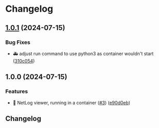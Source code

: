 # Changelog

## [1.0.1](https://github.com/martinadamsUL/netlog-viewer/compare/v1.0.0...v1.0.1) (2024-07-15)


### Bug Fixes

* :ambulance: adjust run command to use python3 as container wouldn't start ([310c054](https://github.com/martinadamsUL/netlog-viewer/commit/310c0544cdcc41c66a95e02f529e78d9f2f6485f))

## 1.0.0 (2024-07-15)

### Features

- :rocket: NetLog viewer, running in a container ([#3](https://github.com/martinadamsUL/netlog-viewer/issues/3)) ([e90d0eb](https://github.com/martinadamsUL/netlog-viewer/commit/e90d0ebea05e5422cf47b7cf69c4d37d3c4c40e6))

## Changelog
